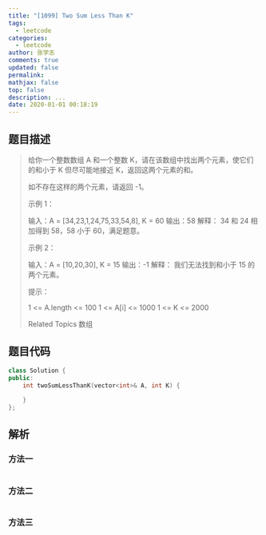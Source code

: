 ```yaml
---
title: "[1099] Two Sum Less Than K"
tags:
  - leetcode
categories:
  - leetcode
author: 张学志
comments: true
updated: false
permalink:
mathjax: false
top: false
description: ...
date: 2020-01-01 00:18:19
---
```


## 题目描述

> 给你一个整数数组 A 和一个整数 K，请在该数组中找出两个元素，使它们的和小于 K 但尽可能地接近 K，返回这两个元素的和。 
> 
> 如不存在这样的两个元素，请返回 -1。 
> 
> 
> 
> 示例 1： 
> 
> 输入：A = [34,23,1,24,75,33,54,8], K = 60
> 输出：58
> 解释：
> 34 和 24 相加得到 58，58 小于 60，满足题意。
> 
> 
> 示例 2： 
> 
> 输入：A = [10,20,30], K = 15
> 输出：-1
> 解释：
> 我们无法找到和小于 15 的两个元素。 
> 
> 
> 
> 提示： 
> 
> 
> 1 <= A.length <= 100 
> 1 <= A[i] <= 1000 
> 1 <= K <= 2000 
> 
> Related Topics 数组

## 题目代码

```cpp
class Solution {
public:
    int twoSumLessThanK(vector<int>& A, int K) {
        
    }
};
```

## 解析

### 方法一

```cpp

```

### 方法二

```cpp

```

### 方法三

```cpp

```

